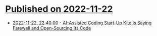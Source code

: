 # [Published on 2022-11-22](index.md)

* [2022-11-22, 22:40:00](https://news.slashdot.org/story/22/11/22/2153257/ai-assisted-coding-start-up-kite-is-saying-farewell-and-open-sourcing-its-code?utm_source=rss1.0mainlinkanon&utm_medium=feed) - [AI-Assisted Coding Start-Up Kite Is Saying Farewell and Open-Sourcing Its Code](https://news.slashdot.org/story/22/11/22/2153257/ai-assisted-coding-start-up-kite-is-saying-farewell-and-open-sourcing-its-code?utm_source=rss1.0mainlinkanon&utm_medium=feed)
